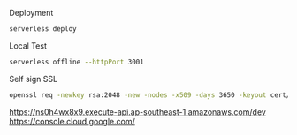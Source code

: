 Deployment
```bash
serverless deploy
```

Local Test
```bash
serverless offline --httpPort 3001
```

Self sign SSL
```bash
openssl req -newkey rsa:2048 -new -nodes -x509 -days 3650 -keyout cert/key.pem -out cert/cert.pem
```

https://ns0h4wx8x9.execute-api.ap-southeast-1.amazonaws.com/dev
https://console.cloud.google.com/
